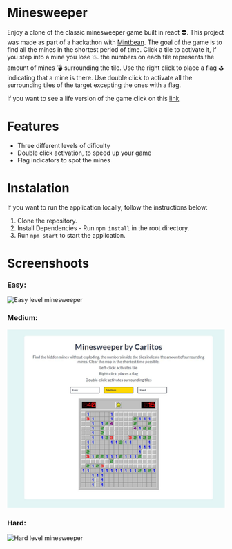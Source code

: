 # Minesweeper

Enjoy a clone of the classic minesweeper game built in react :alien:. This project was made as part of a hackathon with [Mintbean](https://mintbean.io/).
The goal of the game is to find all the mines in the shortest period of time. Click a tile to activate it, if you step into a mine you lose :boom:. the numbers on each tile represents the amount of mines :bomb: surrounding the tile. Use the right click to place a flag :golf: indicating that a mine is there. Use double click to activate all the surrounding tiles of the target excepting the ones with a flag.

If you want to see a life version of the game click on this [link](https://determined-yalow-fa4c89.netlify.app/)

# Features

- Three different levels of dificulty
- Double click activation, to speed up your game
- Flag indicators to spot the mines

# Instalation

If you want to run the application locally, follow the instructions below:

1. Clone the repository.
2. Install Dependencies - Run `npm install` in the root directory.
3. Run `npm start` to start the application.

# Screenshoots

### Easy:

![Easy level minesweeper](src/Screenshots/Easy.png)

### Medium:

![Medium level minesweeper](src/Screenshots/Medium.JPG)

### Hard:

![Hard level minesweeper](src/Screenshots/Hard.png)
